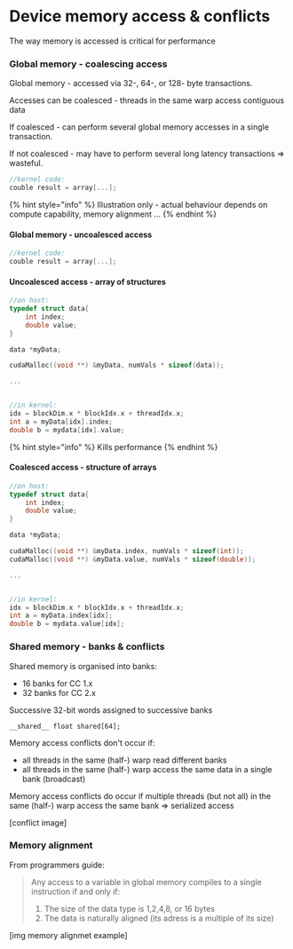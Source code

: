 # Device memory access & conflicts

The way memory is accessed is critical for performance



### Global memory - coalescing access

Global memory - accessed via 32-, 64-, or 128- byte transactions.

Accesses can be coalesced - threads in the same warp access contiguous data

If coalesced - can perform several global memory accesses in a single transaction.

If not coalesced - may have to perform several long latency transactions =&gt; wasteful.



```c
//kernel code:
couble result = array[...];
```



{% hint style="info" %}
Illustration only - actual behaviour depends on compute capability, memory alignment ...
{% endhint %}



#### Global memory - uncoalesced access



```c
//kernel code:
couble result = array[...];
```



#### Uncoalesced access - array of structures



```c
//on host:
typedef struct data{
    int index;
    double value;
}

data *myData;

cudaMalloc((void **) &myData, numVals * sizeof(data));

...


//in kernel:
idx = blockDim.x * blockIdx.x + threadIdx.x;
int a = myData[idx].index;
double b = mydata[idx].value;


```

{% hint style="info" %}
Kills performance
{% endhint %}





#### Coalesced access - structure of arrays



```c
//on host:
typedef struct data{
    int index;
    double value;
}

data *myData;

cudaMalloc((void **) &myData.index, numVals * sizeof(int));
cudaMalloc((void **) &myData.value, numVals * sizeof(double));

...


//in kernel:
idx = blockDim.x * blockIdx.x + threadIdx.x;
int a = myData.index[idx];
double b = mydata.value[idx];


```





### Shared memory - banks & conflicts

Shared memory is organised into banks:

* 16 banks for CC 1.x
* 32 banks for CC 2.x

Successive 32-bit words assigned to successive banks

`__shared__ float shared[64];`



Memory access conflicts don't occur if:

* all threads in the same \(half-\) warp read different banks
* all threads in the same \(half-\) warp access the same data in a single bank \(broadcast\)

Memory access conflicts do occur if multiple threads \(but not all\) in the same \(half-\) warp access the same bank =&gt; serialized access



\[conflict image\]



### Memory alignment 

From programmers guide:

> Any access to a variable in global memory compiles to a single instruction if and only if:
>
> 1. The size of the data type is 1,2,4,8, or 16 bytes
> 2. The data is naturally aligned \(its adress is a multiple of its size\)

\[img memory alignmet example\]













